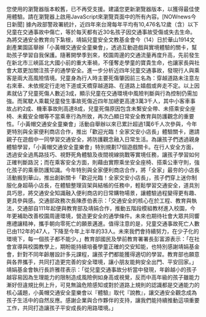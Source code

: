 您使用的瀏覽器版本較舊，已不再受支援。建議您更新瀏覽器版本，以獲得最佳使用體驗。請在瀏覽器上啟用JavaScript來瀏覽頁面中的所有內容。[NOWnews今日新聞] 據內政部警政署統計，近四年來台灣每年平均有10,476名12歲（含）以下兒童在交通事故中傷亡，等於每天都有近30名孩子因交通事故受傷或失去生命。為將交通安全教育向下紮根，靖娟兒童安全文教基金會今（14）日於華山1914文創產業園區舉辦「小黃帽交通安全童樂會」，透過互動遊戲與實境體驗的關卡，幫助孩子學習自我保護。隨著開學季到來，校園周邊的交通流量再度升高，先前發生在新北市三峽區北大國小前的重大車禍，不僅奪走學童的寶貴生命，也讓家長與社會大眾更加關注孩子的通學安全。進一步分析近四年兒童交通事故，發現行人與乘客是兩大高風險情境。兒童身為行人時主要死傷肇因前三名為：穿越道路未注意左右來車、未依規定行走地下道或天橋穿越道路、在道路上嬉戲或奔走不定。以上因素就佔了兒童死傷人數近3成，顯示兒童在交通環境中風險判斷與行為控制仍需加強。而駕駛人乘載兒童發生事故死傷近四年加總更高達3萬3千人，其中小客車事故占約2成、機車事故則高達8成，兒童死傷原因包含未繫安全帶、未搭乘安全座椅、未戴安全帽等不當乘車行為所致，再次凸顯日常安全教育與防護觀念的重要性。「小黃帽交通安全童樂會」活動自舉辦以來已累計超過1萬6千人次參與，今年更特別與全家便利商店合作，推出「歡迎光臨！全家交安小店長」體驗關卡，邀請親子在遊戲中一同學習交通安全，將防護觀念融入日常生活。為讓孩子們透過親身體驗學習，「小黃帽交通安全童樂會」特別規劃17個遊戲關卡。在行人安全方面，透過安全過馬路技巧、視野死角體驗及夜間視線挑戰等實境任務，讓孩子學習如何正確判斷路況；而在乘客安全方面，則藉由實際乘坐安全座椅、搭乘公車守則，強化孩子的乘車防護知識。今年特別與全家便利商店合作，將「全家」最夯的小店長活動搬到華山，推出創新關卡「歡迎光臨！全家交安小店長」，孩子們穿上迷你制服化身超萌小店長，在體驗整理貨架與結帳的任務中，輕鬆學習交通安全，道具別具巧思，將交通安全知識融入便利商店的日常購物場景，讓體驗過程變得更有趣、更具參與感。交通部政務次長陳彥伯表示：「交通安全的核心在於工程、教育與執法，交通部自111年起便與教育部及靖娟合作，推動五階段模組教材進入校園，今年更補助改善校園周邊環境，營造更安全的通學條件。未來也期待社會大眾共同響應禮讓精神，攜手朝向零死亡的願景邁進。值得注意的是，兒童交通事故死亡人數已由112年的47人，下降至今年上半年的33人。未來我們會持續努力，在少子化的環境下，每一個孩子都不能少。」教育部國民及學前教育署署長彭富源表示：「在社會宣導與校園教學上，期盼能持續培養學童正確的交安知能，也特別感謝靖娟基金會，針對不同年齡層設計多元課程，讓孩子們都能獲得適切的學習。教育部也願意與各界攜手，共同打造更完善的安全環境，讓小朋友能夠安全出門、平安回家。」　靖娟基金會執行長許雅荏表示：「從兒童交通事故分析當中發現，年齡越小的孩子越容易因為生理能力的限制造成風險例如身高或視覺，反而中高年級的孩子雖能力漸好但違規比例上升，可見無論危險感知或對於道路上規則的認識都是交通能力的核心議題，小黃帽交通安全童樂會以『體驗』取代『說教』，讓交通安全觀念成為孩子生活中的自然反應。感謝企業與合作夥伴的支持，讓我們能持續推動這項重要工作，共同打造讓孩子平安成長的用路環境。」